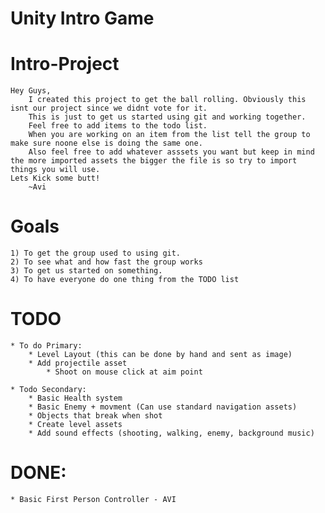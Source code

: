# Unity Intro Game
Intro-Project
=================
	Hey Guys,
		I created this project to get the ball rolling. Obviously this isnt our project since we didnt vote for it.
		This is just to get us started using git and working together.
		Feel free to add items to the todo list.
		When you are working on an item from the list tell the group to make sure noone else is doing the same one.
		Also feel free to add whatever asssets you want but keep in mind the more imported assets the bigger the file is so try to import things you will use.
	Lets Kick some butt!
		~Avi
		
Goals
=================
	1) To get the group used to using git.
	2) To see what and how fast the group works
	3) To get us started on something.
	4) To have everyone do one thing from the TODO list

TODO
=================
	* To do Primary:
		* Level Layout (this can be done by hand and sent as image)
		* Add projectile asset
			* Shoot on mouse click at aim point
			
	* Todo Secondary:
		* Basic Health system
		* Basic Enemy + movment (Can use standard navigation assets)
		* Objects that break when shot
		* Create level assets
		* Add sound effects (shooting, walking, enemy, background music)

DONE:
=================
	* Basic First Person Controller - AVI